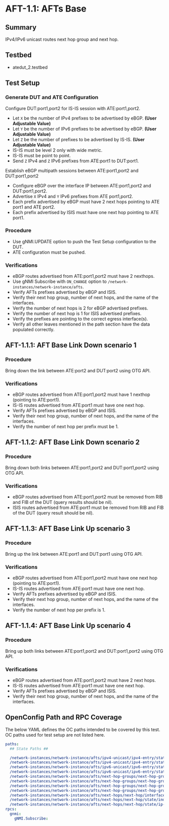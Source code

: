 # AFT-1.1: AFTs Base

## Summary

IPv4/IPv6 unicast routes next hop group and next hop.

## Testbed

* atedut_2.testbed

## Test Setup

### Generate DUT and ATE Configuration

Configure DUT:port1,port2 for IS-IS session with ATE:port1,port2.

* Let `X` be the number of IPv4 prefixes to be advertised by eBGP. **(User Adjustable Value)**
* Let `Y` be the number of IPv6 prefixes to be advertised by eBGP. **(User Adjustable Value)**
* Let `Z` be the number of prefixes to be advertised by IS-IS. **(User Adjustable Value)**
* IS-IS must be level 2 only with wide metric.
* IS-IS must be point to point.
* Send `Z` IPv4 and `Z` IPv6 prefixes from ATE:port1 to DUT:port1.

Establish eBGP multipath sessions between ATE:port1,port2 and DUT:port1,port2

* Configure eBGP over the interface IP between ATE:port1,port2 and DUT:port1,port2.
* Advertise `X` IPv4 and `Y` IPv6 prefixes from ATE port1,port2.
* Each prefix advertised by eBGP must have 2 next hops pointing to ATE port1 and ATE port2.
* Each prefix advertised by ISIS must have one next hop pointing to ATE port1.

### Procedure

* Use gNMI.UPDATE option to push the Test Setup configuration to the DUT.
* ATE configuration must be pushed.

### Verifications

* eBGP routes advertised from ATE:port1,port2 must have 2 nexthops.
* Use gNMI Subscribe with `ON_CHANGE` option to `/network-instances/network-instance/afts`.
* Verify AFTs prefixes advertised by eBGP and ISIS.
* Verify their next hop group, number of next hops, and the name of the interfaces.
* Verify the number of next hops is 2 for eBGP advertised prefixes.
* Verify the number of next hop is 1 for ISIS advertised prefixes.
* Verify the prefixes are pointing to the correct egress interface(s).
* Verify all other leaves mentioned in the path section have the data populated correctly.

## AFT-1.1.1: AFT Base Link Down scenario 1

### Procedure

Bring down the link between ATE:port2 and DUT:port2 using OTG API.

### Verifications

* eBGP routes advertised from ATE:port1,port2 must have 1 nexthop (pointing to ATE:port1).
* IS-IS routes advertised from ATE:port1 must have one next hop.
* Verify AFTs prefixes advertised by eBGP and ISIS.
* Verify their next hop group, number of next hops, and the name of the interfaces.
* Verify the number of next hop per prefix must be 1.

## AFT-1.1.2: AFT Base Link Down scenario 2

### Procedure

Bring down both links between ATE:port1,port2 and DUT:port1,port2 using OTG API.

### Verifications

* eBGP routes advertised from ATE:port1,port2 must be removed from RIB and FIB of the DUT (query results should be nil).
* ISIS routes advertised from ATE:port1 must be removed from RIB and FIB of the DUT (query result should be nil).

## AFT-1.1.3: AFT Base Link Up scenario 3

### Procedure

Bring up the link between ATE:port1 and DUT:port1 using OTG API.

### Verifications

* eBGP routes advertised from ATE:port1,port2 must have one next hop (pointing to ATE:port1).
* IS-IS routes advertised from ATE:port1 must have one next hop.
* Verify AFTs prefixes advertised by eBGP and ISIS.
* Verify their next hop group, number of next hops, and the name of the interfaces.
* Verify the number of next hop per prefix is 1.

## AFT-1.1.4: AFT Base Link Up scenario 4

### Procedure

Bring up both links between ATE:port1,port2 and DUT:port1,port2 using OTG API.

### Verifications

* eBGP routes advertised from ATE:port1,port2 must have 2 next hops.
* IS-IS routes advertised from ATE:port1 must have one next hop.
* Verify AFTs prefixes advertised by eBGP and ISIS.
* Verify their next hop group, number of next hops, and the name of the interfaces.


## OpenConfig Path and RPC Coverage

The below YAML defines the OC paths intended to be covered by this test.
OC paths used for test setup are not listed here.

```yaml
paths:
  ## State Paths ##

  /network-instances/network-instance/afts/ipv4-unicast/ipv4-entry/state/next-hop-group:
  /network-instances/network-instance/afts/ipv4-unicast/ipv4-entry/state/prefix:
  /network-instances/network-instance/afts/ipv6-unicast/ipv6-entry/state/next-hop-group:
  /network-instances/network-instance/afts/ipv6-unicast/ipv6-entry/state/prefix:
  /network-instances/network-instance/afts/next-hop-groups/next-hop-group/id:
  /network-instances/network-instance/afts/next-hop-groups/next-hop-group/next-hops/next-hop/state/index:
  /network-instances/network-instance/afts/next-hop-groups/next-hop-group/next-hops/next-hop/state/weight:
  /network-instances/network-instance/afts/next-hop-groups/next-hop-group/state/id:
  /network-instances/network-instance/afts/next-hops/next-hop/interface-ref/state/interface:
  /network-instances/network-instance/afts/next-hops/next-hop/state/index:
  /network-instances/network-instance/afts/next-hops/next-hop/state/ip-address:
rpcs:
  gnmi:
    gNMI.Subscribe:
```